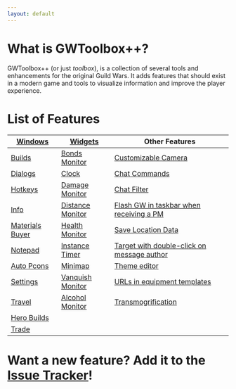 ```yaml
---
layout: default
---
```


# What is GWToolbox++?
GWToolbox++ (or just *toolbox*), is a collection of several tools and enhancements for the original Guild Wars. It adds features that should exist in a modern game and tools to visualize information and improve the player experience.

# List of Features

| [Windows](windows) | [Widgets](widgets) | Other Features  |
| ------------- |-------------| -----|
| [Builds](builds) | [Bonds Monitor](widgets#bonds) | [Customizable Camera](camera) |
| [Dialogs](dialogs) | [Clock](widgets#clock) | [Chat Commands](commands) |
| [Hotkeys](hotkeys) | [Damage Monitor](widgets#damage) | [Chat Filter](filter) |
| [Info](info) | [Distance Monitor](widgets#distance) | [Flash GW in taskbar when receiving a PM](settings#game_settings) |
| [Materials Buyer](materials) | [Health Monitor](widgets#health) | [Save Location Data](settings#toolbox_settings) |
| [Notepad](windows#notepad) | [Instance Timer](widgets#timer) | [Target with double-click on message author](settings#game_settings) |
| [Auto Pcons](pcons) | [Minimap](minimap) | [Theme editor](theme) |
| [Settings](settings) | [Vanquish Monitor](widgets#vanquish) | [URLs in equipment templates](settings#game_settings) |
| [Travel](travel) | [Alcohol Monitor](widgets#alcohol) | [Transmogrification](transmo) |
| [Hero Builds](hero) | | 
| [Trade](trade) | |

# Want a new feature? Add it to the [Issue Tracker](https://github.com/HasKha/GWToolboxpp/issues)!
